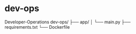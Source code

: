 # dev-ops
Developer-Operations
dev-ops/
├── app/
│   └── main.py
├── requirements.txt
└── Dockerfile